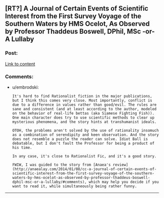 ## [RT?] A Journal of Certain Events of Scientific Interest from the First Survey Voyage of the Southern Waters by HMS Ocelot, As Observed by Professor Thaddeus Boswell, DPhil, MSc -or- A Lullaby

### Post:

[Link to content](http://www.strangehorizons.com/2009/20090601/journal-f.shtml)

### Comments:

- u/embrodski:
  ```
  It's hard to find Rationalist fiction in the major publications, but I think this comes very close. Most importantly, conflict is due to a difference in values rather than good/evil. The rules are sane and consistent (and at least according to the author, modeled on the behavior of real-life bettas (aka Siamese Fighting Fish)). One main character does try to use scientific methods to clear up mysterious phenomena, and the story hints at transhumanist ideals.

  OTOH, the problems aren't solved by the use of rationality insomuch as a combination of serendipity and keen observation. And the story does not resemble a puzzle the reader can solve. Idiot Ball is debatable, but I don't fault the Professor for being a product of his time.

  In any case, it's close to Rationalist Fic, and it's a good story.

  FWIW, I was guided to the story from [Anaea's review](http://anaealay.com/2014/01/08/cc-a-journal-of-certain-events-of-scientific-interest-from-the-first-survey-voyage-of-the-southern-waters-by-hms-ocelot-as-observed-by-professor-thaddeus-boswell-dphil-msc-or-a-lullaby/#comments), which may help you decide if you want to read it, while simultaneously being rather funny.
  ```

---

